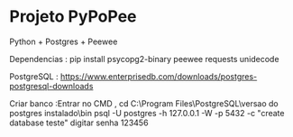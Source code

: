 # Projeto PyPoPee

Python + Postgres + Peewee

Dependencias : pip install psycopg2-binary peewee requests unidecode

PostgreSQL : https://www.enterprisedb.com/downloads/postgres-postgresql-downloads

Criar banco :Entrar no CMD , 
             cd C:\Program Files\PostgreSQL\versao do postgres instalado\bin
             psql -U postgres -h 127.0.0.1 -W  -p 5432 -c "create database teste"
             digitar senha 123456
